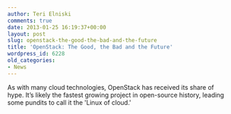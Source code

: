 ```yaml
---
author: Teri Elniski
comments: true
date: 2013-01-25 16:19:37+00:00
layout: post
slug: openstack-the-good-the-bad-and-the-future
title: 'OpenStack: The Good, the Bad and the Future'
wordpress_id: 6228
old_categories:
- News
---
```


As with many cloud technologies, OpenStack has received its share of hype. It’s likely the fastest growing project in open-source history, leading some pundits to call it the 'Linux of cloud.'
